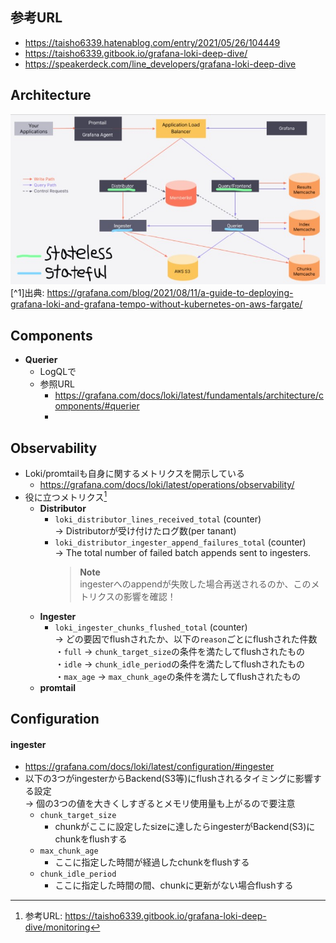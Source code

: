 ## 参考URL
- https://taisho6339.hatenablog.com/entry/2021/05/26/104449
- https://taisho6339.gitbook.io/grafana-loki-deep-dive/
- https://speakerdeck.com/line_developers/grafana-loki-deep-dive

## Architecture
![Loki_Architecture](https://github.com/nutslove/Knowledges/blob/main/Loki(promtail)/image/Loki_Architecture.jpg)
[^1]出典: https://grafana.com/blog/2021/08/11/a-guide-to-deploying-grafana-loki-and-grafana-tempo-without-kubernetes-on-aws-fargate/

## Components
- __Querier__
  - LogQLで
  - 参照URL
    - https://grafana.com/docs/loki/latest/fundamentals/architecture/components/#querier
    - 

## Observability
- Loki/promtailも自身に関するメトリクスを開示している
  - https://grafana.com/docs/loki/latest/operations/observability/
- 役に立つメトリクス[^2]
  [^2]: 参考URL: https://taisho6339.gitbook.io/grafana-loki-deep-dive/monitoring
  - __Distributor__
    - `loki_distributor_lines_received_total` (counter)  
      → Distributorが受け付けたログ数(per tanant)
    - `loki_distributor_ingester_append_failures_total` (counter)  
      → The total number of failed batch appends sent to ingesters.  
        > **Note**  
        > ingesterへのappendが失敗した場合再送されるのか、このメトリクスの影響を確認！  
  - __Ingester__
    - `loki_ingester_chunks_flushed_total` (counter)  
      → どの要因でflushされたか、以下の`reason`ごとにflushされた件数  
       ・`full` → `chunk_target_size`の条件を満たしてflushされたもの  
       ・`idle` → `chunk_idle_period`の条件を満たしてflushされたもの  
       ・`max_age` → `max_chunk_age`の条件を満たしてflushされたもの  
  - __promtail__

## Configuration
#### ingester
- https://grafana.com/docs/loki/latest/configuration/#ingester
- 以下の3つがingesterからBackend(S3等)にflushされるタイミングに影響する設定  
  → 個の3つの値を大きくしすぎるとメモリ使用量も上がるので要注意
  - `chunk_target_size`
    - chunkがここに設定したsizeに達したらingesterがBackend(S3)にchunkをflushする
  - `max_chunk_age`
    - ここに指定した時間が経過したchunkをflushする
  - `chunk_idle_period`
    - ここに指定した時間の間、chunkに更新がない場合flushする